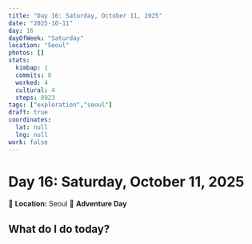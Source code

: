 ```yaml
---
title: "Day 16: Saturday, October 11, 2025"
date: "2025-10-11"
day: 16
dayOfWeek: "Saturday"
location: "Seoul"
photos: []
stats:
  kimbap: 1
  commits: 0
  worked: 4
  cultural: 4
  steps: 8923
tags: ["exploration","seoul"]
draft: true
coordinates:
  lat: null
  lng: null
work: false
---
```

# Day 16: Saturday, October 11, 2025

📍 **Location:** Seoul
🎒 **Adventure Day**

## What do I do today?


